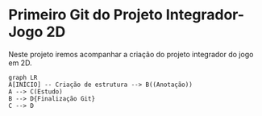 # Primeiro Git do Projeto Integrador-Jogo 2D
Neste projeto iremos acompanhar a criação do projeto integrador do jogo em 2D.

```mermaid
graph LR
A[INÍCIO] -- Criação de estrutura --> B((Anotação))
A --> C(Estudo)
B --> D{Finalização Git}
C --> D
```